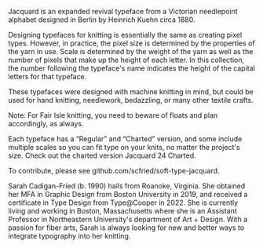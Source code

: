 Jacquard is an expanded revival typeface from a Victorian needlepoint alphabet designed in Berlin by Heinrich Kuehn circa 1880.

Designing typefaces for knitting is essentially the same as creating pixel types. However, in practice, the pixel size is determined by the properties of the yarn in use. Scale is determined by the weight of the yarn as well as the number of pixels that make up the height of each letter. In this collection, the number following the typeface's name indicates the height of the capital letters for that typeface.

These typefaces were designed with machine knitting in mind, but could be used for hand knitting, needlework, bedazzling, or many other textile crafts.

Note: For Fair Isle knitting, you need to beware of floats and plan accordingly, as always.

Each typeface has a “Regular” and “Charted” version, and some include multiple scales so you can fit type on your knits, no matter the project's size. Check out the charted version Jacquard 24 Charted.

To contribute, please see github.com/scfried/soft-type-jacquard.

Sarah Cadigan-Fried (b. 1990) hails from Roanoke, Virginia. She obtained her MFA in Graphic Design from Boston University in 2019, and received a certificate in Type Design from Type@Cooper in 2022. She is currently living and working in Boston, Massachusetts where she is an Assistant Professor in Northeastern University's department of Art + Design. With a passion for fiber arts, Sarah is always looking for new and better ways to integrate typography into her knitting.